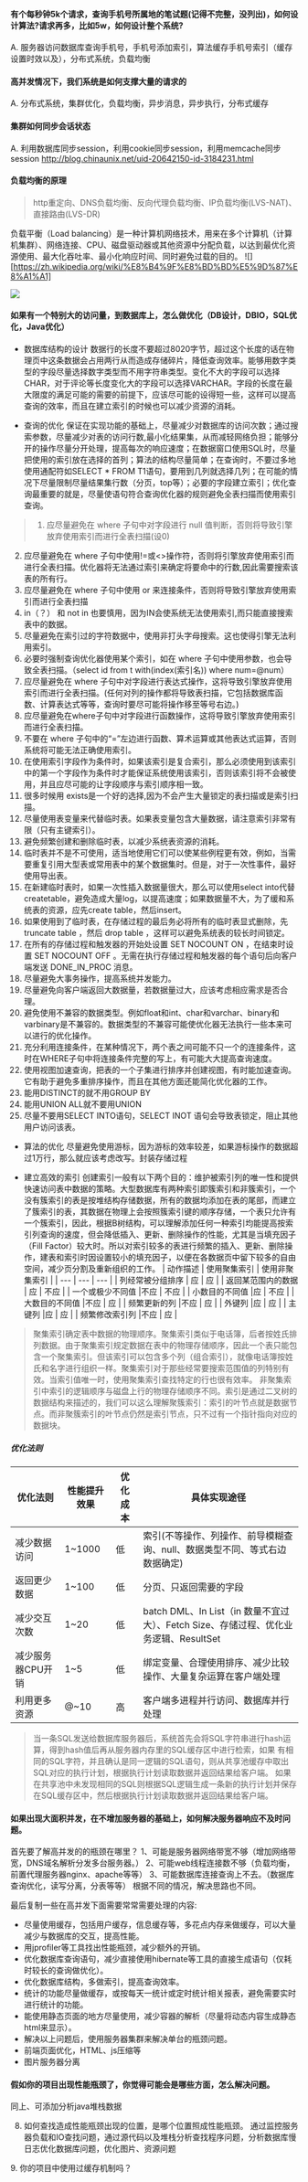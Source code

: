 #### 有个每秒钟5k个请求，查询手机号所属地的笔试题(记得不完整，没列出)，如何设计算法?请求再多，比如5w，如何设计整个系统?
A. 服务器访问数据库查询手机号，手机号添加索引，算法缓存手机号索引（缓存设置时效以及），分布式系统，负载均衡

#### 高并发情况下，我们系统是如何支撑大量的请求的
A. 分布式系统，集群优化，负载均衡，异步消息，异步执行，分布式缓存

#### 集群如何同步会话状态
A. 利用数据库同步session，利用cookie同步session，利用memcache同步session
http://blog.chinaunix.net/uid-20642150-id-3184231.html

#### 负载均衡的原理
>http重定向、DNS负载均衡、反向代理负载均衡、IP负载均衡(LVS-NAT)、直接路由(LVS-DR)

负载平衡（Load balancing）是一种计算机网络技术，用来在多个计算机（计算机集群）、网络连接、CPU、磁盘驱动器或其他资源中分配负载，以达到最优化资源使用、最大化吞吐率、最小化响应时间、同时避免过载的目的。
![][https://zh.wikipedia.org/wiki/%E8%B4%9F%E8%BD%BD%E5%9D%87%E8%A1%A1]

![](http://static.tmaczhao.cn/images/3bf102cfe64bb56d3e208a1d0a35e469.jpg)


#### 如果有一个特别大的访问量，到数据库上，怎么做优化（DB设计，DBIO，SQL优化，Java优化）
- 数据库结构的设计
数据行的长度不要超过8020字节，超过这个长度的话在物理页中这条数据会占用两行从而造成存储碎片，降低查询效率。能够用数字类型的字段尽量选择数字类型而不用字符串类型。变化不大的字段可以选择CHAR，对于评论等长度变化大的字段可以选择VARCHAR。字段的长度在最大限度的满足可能的需要的前提下，应该尽可能的设得短一些，这样可以提高查询的效率，而且在建立索引的时候也可以减少资源的消耗。

- 查询的优化
保证在实现功能的基础上，尽量减少对数据库的访问次数；通过搜索参数，尽量减少对表的访问行数,最小化结果集，从而减轻网络负担；能够分开的操作尽量分开处理，提高每次的响应速度；在数据窗口使用SQL时，尽量把使用的索引放在选择的首列；算法的结构尽量简单；在查询时，不要过多地使用通配符如SELECT * FROM T1语句，要用到几列就选择几列；在可能的情况下尽量限制尽量结果集行数（分页，top等）；必要的字段建立索引；优化查询最重要的就是，尽量使语句符合查询优化器的规则避免全表扫描而使用索引查询。

>1. 应尽量避免在 where 子句中对字段进行 null 值判断，否则将导致引擎放弃使用索引而进行全表扫描(设0)
2. 应尽量避免在 where 子句中使用!=或<>操作符，否则将引擎放弃使用索引而进行全表扫描。优化器将无法通过索引来确定将要命中的行数,因此需要搜索该表的所有行。
3. 应尽量避免在 where 子句中使用 or 来连接条件，否则将导致引擎放弃使用索引而进行全表扫描
4. in（？） 和 not in 也要慎用，因为IN会使系统无法使用索引,而只能直接搜索表中的数据。
5. 尽量避免在索引过的字符数据中，使用非打头字母搜索。这也使得引擎无法利用索引。
6. 必要时强制查询优化器使用某个索引，如在 where 子句中使用参数，也会导致全表扫描。（select id from t with(index(索引名)) where num=@num）
7. 应尽量避免在 where 子句中对字段进行表达式操作，这将导致引擎放弃使用索引而进行全表扫描。(任何对列的操作都将导致表扫描，它包括数据库函数、计算表达式等等，查询时要尽可能将操作移至等号右边。)
8. 应尽量避免在where子句中对字段进行函数操作，这将导致引擎放弃使用索引而进行全表扫描。
9. 不要在 where 子句中的“=”左边进行函数、算术运算或其他表达式运算，否则系统将可能无法正确使用索引。
10. 在使用索引字段作为条件时，如果该索引是复合索引，那么必须使用到该索引中的第一个字段作为条件时才能保证系统使用该索引，否则该索引将不会被使用，并且应尽可能的让字段顺序与索引顺序相一致。
11. 很多时候用 exists是一个好的选择,因为不会产生大量锁定的表扫描或是索引扫描。
12. 尽量使用表变量来代替临时表。如果表变量包含大量数据，请注意索引非常有限（只有主键索引）。
13. 避免频繁创建和删除临时表，以减少系统表资源的消耗。
14. 临时表并不是不可使用，适当地使用它们可以使某些例程更有效，例如，当需要重复引用大型表或常用表中的某个数据集时。但是，对于一次性事件，最好使用导出表。
15. 在新建临时表时，如果一次性插入数据量很大，那么可以使用select into代替createtable，避免造成大量log，以提高速度；如果数据量不大，为了缓和系统表的资源，应先create table，然后insert。
16. 如果使用到了临时表，在存储过程的最后务必将所有的临时表显式删除，先 truncate table ，然后 drop table ，这样可以避免系统表的较长时间锁定。
17. 在所有的存储过程和触发器的开始处设置 SET NOCOUNT ON ，在结束时设置 SET NOCOUNT OFF 。无需在执行存储过程和触发器的每个语句后向客户端发送 DONE_IN_PROC 消息。
18. 尽量避免大事务操作，提高系统并发能力。
19. 尽量避免向客户端返回大数据量，若数据量过大，应该考虑相应需求是否合理。
20. 避免使用不兼容的数据类型。例如float和int、char和varchar、binary和varbinary是不兼容的。数据类型的不兼容可能使优化器无法执行一些本来可以进行的优化操作。
21. 充分利用连接条件，在某种情况下，两个表之间可能不只一个的连接条件，这时在WHERE子句中将连接条件完整的写上，有可能大大提高查询速度。
22. 使用视图加速查询，把表的一个子集进行排序并创建视图，有时能加速查询。它有助于避免多重排序操作，而且在其他方面还能简化优化器的工作。
23. 能用DISTINCT的就不用GROUP BY
24. 能用UNION ALL就不要用UNION
35. 尽量不要用SELECT INTO语句，SELECT INOT 语句会导致表锁定，阻止其他用户访问该表。

- 算法的优化
尽量避免使用游标，因为游标的效率较差，如果游标操作的数据超过1万行，那么就应该考虑改写。封装存储过程

- 建立高效的索引
创建索引一般有以下两个目的：维护被索引列的唯一性和提供快速访问表中数据的策略。大型数据库有两种索引即簇索引和非簇索引，一个没有簇索引的表是按堆结构存储数据，所有的数据均添加在表的尾部，而建立了簇索引的表，其数据在物理上会按照簇索引键的顺序存储，一个表只允许有一个簇索引，因此，根据B树结构，可以理解添加任何一种索引均能提高按索引列查询的速度，但会降低插入、更新、删除操作的性能，尤其是当填充因子（Fill Factor）较大时。所以对索引较多的表进行频繁的插入、更新、删除操作，建表和索引时因设置较小的填充因子，以便在各数据页中留下较多的自由空间，减少页分割及重新组织的工作。
| 动作描述 | 使用聚集索引 | 使用非聚集索引 |
| --- | --- | --- |
| 列经常被分组排序 | 应 | 应 |
| 返回某范围内的数据 | 应 | 不应 |
| 一个或极少不同值 |不应 | 不应 |
| 小数目的不同值 |应 | 不应 |
| 大数目的不同值 |不应 | 应 |
| 频繁更新的列 |不应 | 应 |
| 外键列 |应 | 应 |
| 主键列 |应 | 应 |
| 频繁修改索引列 |不应 | 应 |

>聚集索引确定表中数据的物理顺序。聚集索引类似于电话簿，后者按姓氏排列数据。由于聚集索引规定数据在表中的物理存储顺序，因此一个表只能包含一个聚集索引。但该索引可以包含多个列（组合索引），就像电话簿按姓氏和名字进行组织一样。聚集索引对于那些经常要搜索范围值的列特别有效。当索引值唯一时，使用聚集索引查找特定的行也很有效率。
非聚集索引中索引的逻辑顺序与磁盘上行的物理存储顺序不同。索引是通过二叉树的数据结构来描述的，我们可以这么理解聚簇索引：索引的叶节点就是数据节点。而非聚簇索引的叶节点仍然是索引节点，只不过有一个指针指向对应的数据块。

##### 优化法则
| 优化法则 | 性能提升效果 | 优化成本 | 具体实现途径 |
| --- | --- | --- | --- |
| 减少数据访问 | 1~1000 | 低 | 索引(不等操作、列操作、前导模糊查询、null、数据类型不同、等式右边数据确定) |
| 返回更少数据 | 1~100 | 低 | 分页、只返回需要的字段 |
| 减少交互次数 | 1~20 | 低 | batch DML、In List（in 数量不宜过大）、Fetch Size、存储过程、优化业务逻辑、ResultSet |
| 减少服务器CPU开销 | 1~5 | 低 | 绑定变量、合理使用排序、减少比较操作、大量复杂运算在客户端处理 |
| 利用更多资源 | @~10 | 高 | 客户端多进程并行访问、数据库并行处理 |

>当一条SQL发送给数据库服务器后，系统首先会将SQL字符串进行hash运算，得到hash值后再从服务器内存里的SQL缓存区中进行检索，如果 有相同的SQL字符，并且确认是同一逻辑的SQL语句，则从共享池缓存中取出SQL对应的执行计划，根据执行计划读取数据并返回结果给客户端。
如果在共享池中未发现相同的SQL则根据SQL逻辑生成一条新的执行计划并保存在SQL缓存区中，然后根据执行计划读取数据并返回结果给客户端。

#### 如果出现大面积并发，在不增加服务器的基础上，如何解决服务器响应不及时问题。
首先要了解高并发的的瓶颈在哪里？
1、可能是服务器网络带宽不够（增加网络带宽，DNS域名解析分发多台服务器。）
2、可能web线程连接数不够（负载均衡，前置代理服务器nginx、apache等等）
3、可能数据库连接查询上不去。（数据库查询优化，读写分离，分表等等）
根据不同的情况，解决思路也不同。

最后复制一些在高并发下面需要常常需要处理的内容:
- 尽量使用缓存，包括用户缓存，信息缓存等，多花点内存来做缓存，可以大量减少与数据库的交互，提高性能。
- 用jprofiler等工具找出性能瓶颈，减少额外的开销。
- 优化数据库查询语句，减少直接使用hibernate等工具的直接生成语句（仅耗时较长的查询做优化）。
- 优化数据库结构，多做索引，提高查询效率。
- 统计的功能尽量做缓存，或按每天一统计或定时统计相关报表，避免需要实时进行统计的功能。
- 能使用静态页面的地方尽量使用，减少容器的解析（尽量将动态内容生成静态html来显示）。
- 解决以上问题后，使用服务器集群来解决单台的瓶颈问题。
- 前端页面优化，HTML、js压缩等
- 图片服务器分离


#### 假如你的项目出现性能瓶颈了，你觉得可能会是哪些方面，怎么解决问题。
同上、可添加分析java堆栈数据

8. 如何查找造成性能瓶颈出现的位置，是哪个位置照成性能瓶颈。
通过监控服务器负载和IO查找问题，通过源代码以及堆栈分析查找程序问题，分析数据库慢日志优化数据库问题，优化图片、资源问题

9. 你的项目中使用过缓存机制吗？

